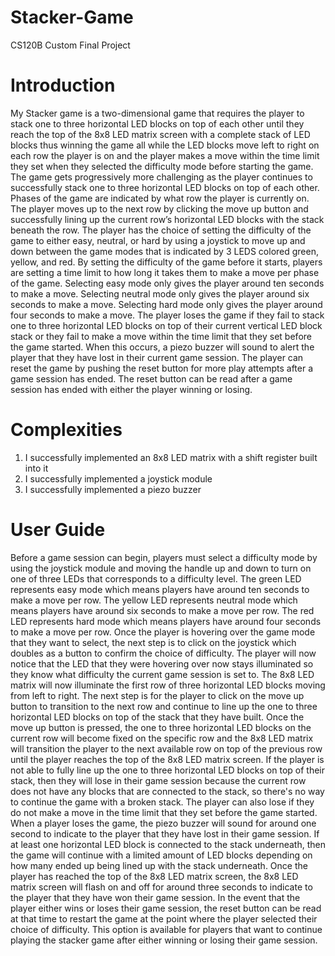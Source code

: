 # Stacker-Game
CS120B Custom Final Project

# Introduction
My Stacker game is a two-dimensional game that requires the player to stack one to three horizontal LED blocks on top of each other until they reach the top of the 8x8 LED matrix screen with a complete stack of LED blocks thus winning the game all while the LED blocks move left to right on each row the player is on and the player makes a move within the time limit they set when they selected the difficulty mode before starting the game. The game gets progressively more challenging as the player continues to successfully stack one to three horizontal LED blocks on top of each other. Phases of the game are indicated by what row the player is currently on. The player moves up to the next row by clicking the move up button and successfully lining up the current row’s horizontal LED blocks with the stack beneath the row. The player has the choice of setting the difficulty of the game to either easy, neutral, or hard by using a joystick to move up and down between the game modes that is indicated by 3 LEDS colored green, yellow, and red. By setting the difficulty of the game before it starts, players are setting a time limit to how long it takes them to make a move per phase of the game. Selecting easy mode only gives the player around ten seconds to make a move. Selecting neutral mode only gives the player around six seconds to make a move. Selecting hard mode only gives the player around four seconds to make a move. The player loses the game if they fail to stack one to three horizontal LED blocks on top of their current vertical LED block stack or they fail to make a move within the time limit that they set before the game started. When this occurs, a piezo buzzer will sound to alert the player that they have lost in their current game session. The player can reset the game by pushing the reset button for more play attempts after a game session has ended. The reset button can be read after a game session has ended with either the player winning or losing.
 
 # Complexities
 1. I successfully implemented an 8x8 LED matrix with a shift register built into it
 2. I successfully implemented a joystick module
 3. I successfully implemented a piezo buzzer

# User Guide
Before a game session can begin, players must select a difficulty mode by using the joystick module and moving the handle up and down to turn on one of three LEDs that corresponds to a difficulty level. The green LED represents easy mode which means players have around ten seconds to make a move per row. The yellow LED represents neutral mode which means players have around six seconds to make a move per row. The red LED represents hard mode which means players have around four seconds to make a move per row. Once the player is hovering over the game mode that they want to select, the next step is to click on the joystick which doubles as a button to confirm the choice of difficulty. The player will now notice that the LED that they were hovering over now stays illuminated so they know what difficulty the current game session is set to. The 8x8 LED matrix will now illuminate the first row of three horizontal LED blocks moving from left to right. The next step is for the player to click on the move up button to transition to the next row and continue to line up the one to three horizontal LED blocks on top of the stack that they have built. Once the move up button is pressed, the one to three horizontal LED blocks on the current row will become fixed on the specific row and the 8x8 LED matrix will transition the player to the next available row on top of the previous row until the player reaches the top of the 8x8 LED matrix screen. If the player is not able to fully line up the one to three horizontal LED blocks on top of their stack, then they will lose in their game session because the current row does not have any blocks that are connected to the stack, so there's no way to continue the game with a broken stack. The player can also lose if they do not make a move in the time limit that they set before the game started. When a player loses the game, the piezo buzzer will sound for  around one second to indicate to the player that they have lost in their game session. If at least one horizontal LED block is connected to the stack underneath, then the game will continue with a limited amount of LED blocks depending on how many ended up being lined up with the stack underneath. Once the player has reached the top of the 8x8 LED matrix screen, the 8x8 LED matrix screen will flash on and off for around three seconds to indicate to the player that they have won their game session. In the event that the player either wins or loses their game session, the reset button can be read at that time to restart the game at the point where the player selected their choice of difficulty. This option is available for players that want to continue playing the stacker game after either winning or losing their game session. 
